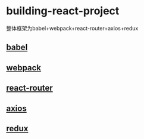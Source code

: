 # building-react-project

整体框架为babel+webpack+react-router+axios+redux

## [babel](https://github.com/cleverpp/building-react-project/blob/master/docs/1-babel.md)

## [webpack](https://github.com/cleverpp/building-react-project/blob/master/docs/2-webpack.md)

## [react-router](https://github.com/cleverpp/building-react-project/blob/master/docs/3-react-router.md)

## [axios](https://github.com/cleverpp/building-react-project/blob/master/docs/4-axios.md)

## [redux](https://github.com/cleverpp/building-react-project/blob/master/docs/5-redux.md)